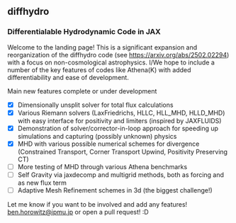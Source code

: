 ## diffhydro

### Differentialable Hydrodynamic Code in JAX

Welcome to the landing page! This is a significant expansion and reorganization of the diffhydro code (see https://arxiv.org/abs/2502.02294) with a focus on non-cosmological astrophysics. I/We hope to include a number of the key features of codes like Athena(K) with added differentiability and ease of development.

Main new features complete or under development
 - [x] Dimensionally unsplit solver for total flux calculations
 - [x] Various Riemann solvers (LaxFriedrichs, HLLC, HLL_MHD, HLLD_MHD) with easy interface for positivity and limiters (inspired by JAXFLUIDS)
 - [x] Demonstration of solver/corrector-in-loop approach for speeding up simulations and capturing (possibly unknown) physics
 - [x] MHD with various possible numerical schemes for divergence (Constrained Transport, Corner Transport Upwind, Positivity Preserving CT)
 - [ ] More testing of MHD through various Athena benchmarks
 - [ ] Self Gravity via jaxdecomp and multigrid methods, both as forcing and as new flux term
 - [ ] Adaptive Mesh Refinement schemes in 3d (the biggest challenge!)

Let me know if you want to be involved and add any features! ben.horowitz@ipmu.jp or open a pull request! :D 